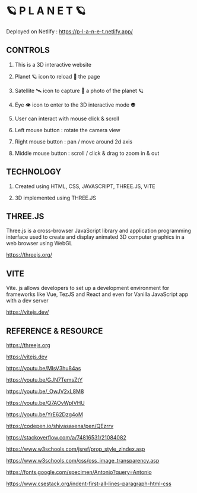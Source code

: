 # 🪐  P  L  A  N  E  T  🪐

Deployed on Netlify :  https://p-l-a-n-e-t.netlify.app/


## CONTROLS

1. This is a 3D interactive website

2. Planet 🪐 icon to reload 🔁 the page

3. Satellite 🛰 icon to capture 📸 a photo of the planet 🪐

4. Eye 👁 icon to enter to the 3D interactive mode 👽

2. User can interact with mouse click & scroll

3. Left mouse button :  rotate the camera view

4. Right mouse button :  pan / move around 2d axis

5. Middle mouse button :  scroll / click & drag to zoom in & out


## TECHNOLOGY

1. Created using HTML, CSS, JAVASCRIPT, THREE.JS, VITE

2. 3D implemented using THREE.JS


## THREE.JS

Three.js is a cross-browser JavaScript library and application programming interface used to create and display animated 3D computer graphics in a web browser using WebGL

https://threejs.org/


## VITE

Vite. js allows developers to set up a development environment for frameworks like Vue, TezJS and React and even for Vanilla JavaScript app with a dev server

https://vitejs.dev/


## REFERENCE & RESOURCE

https://threejs.org

https://vitejs.dev

https://youtu.be/MlsV3hu84as

https://youtu.be/GJN7TemsZtY

https://youtu.be/_OwJV2xL8M8

https://youtu.be/Q7AOvWpIVHU

https://youtu.be/YrE62Dzg4oM

https://codepen.io/shivasaxena/pen/QEzrrv

https://stackoverflow.com/a/74816531/21084082

https://www.w3schools.com/jsref/prop_style_zindex.asp

https://www.w3schools.com/css/css_image_transparency.asp

https://fonts.google.com/specimen/Antonio?query=Antonio

https://www.csestack.org/indent-first-all-lines-paragraph-html-css